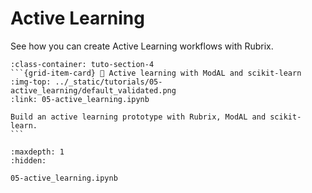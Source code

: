 # <span class="tuto-section-4"></span>Active Learning

See how you can create Active Learning workflows with Rubrix.

````{grid} 1 1 2 3
:class-container: tuto-section-4
```{grid-item-card} 🤔 Active learning with ModAL and scikit-learn
:img-top: ../_static/tutorials/05-active_learning/default_validated.png
:link: 05-active_learning.ipynb

Build an active learning prototype with Rubrix, ModAL and scikit-learn.
```
````

```{toctree}
:maxdepth: 1
:hidden:

05-active_learning.ipynb
```

